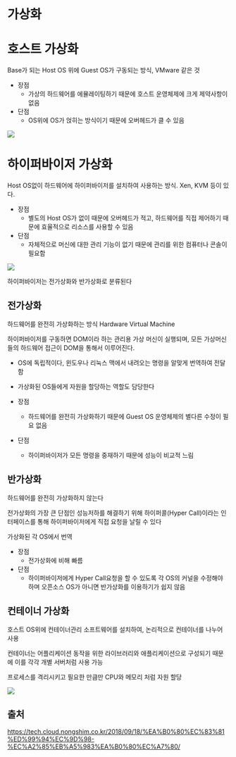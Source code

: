 # 가상화 

# 호스트 가상화
Base가 되는 Host OS 위에 Guest OS가 구동되는 방식, VMware 같은 것

* 장점
    * 가상의 하드웨어를 에뮬레이팅하기 때문에 호스트 운영체제에 크게 제약사항이 없음
* 단점
    * OS위에 OS가 얹히는 방식이기 때문에 오버헤드가 클 수 있음

![](https://tech.cloud.nongshim.co.kr/wp-content/uploads/2018/09/Image0.png)


# 하이퍼바이저 가상화
Host OS없이 하드웨어에 하이퍼바이저를 설치하여 사용하는 방식. Xen, KVM 등이 있다.

* 장점
    * 별도의 Host OS가 없이 때문에 오버헤드가 적고, 하드웨어를 직접 제어하기 때문에 효율적으로 리소스를 사용할 수 있음
* 단점
    * 자체적으로 머신에 대한 관리 기능이 없기 때문에 관리를 위한 컴퓨터나 콘솔이 필요함

![](https://tech.cloud.nongshim.co.kr/wp-content/uploads/2018/09/Image.png)

하이퍼바이저는 전가상화와 반가상화로 분류된다

## 전가상화
하드웨어를 완전히 가상화하는 방식 Hardware Virtual Machine

하이퍼바이저를 구동하면 DOM이라 하는 관리용 가상 머신이 실행되며, 모든 가상머신들의 하드웨어 접근이 DOM을 통해서 이루어진다.

* OS에 독립적이다, 윈도우나 리눅스 맥에서 내려오는 명령을 알맞게 번역하여 전달함
* 가상화된 OS들에게 자원을 할당하는 역할도 담당한다

* 장점
    * 하드웨어를 완전히 가상화하기 때문에 Guest OS 운영체제의 별다른 수정이 필요 없음
* 단점
    * 하이퍼바이저가 모든 명령을 중재하기 때문에 성능이 비교적 느림

## 반가상화
하드웨어를 완전히 가상화하지 않는다

전가상화의 가장 큰 단점인 성능저하를 해결하기 위해 하이퍼콜(Hyper Call)이라는 인터페이스를 통해 하이퍼바이저에게 직접 요청을 날릴 수 있다

가상화된 각 OS에서 번역

* 장점
    * 전가상화에 비해 빠름
* 단점
    * 하이퍼바이저에게 Hyper Call요청을 할 수 있도록 각 OS의 커널을 수정해야 하며 오픈소스 OS가 아니면 반가상화를 이용하기가 쉽지 않음

## 컨테이너 가상화
호스트 OS위에 컨테이너관리 소프트웨어를 설치하여, 논리적으로 컨테이너를 나누어 사용

컨테이너는 어플리케이션 동작을 위한 라이브러리와 애플리케이션으로 구성되기 때문에 이를 각각 개별 서버처럼 사용 가능 

프로세스를 격리시키고 필요한 만큼만 CPU와 메모리 처럼 자원 할당

![](https://tech.cloud.nongshim.co.kr/wp-content/uploads/2018/09/Image2.png)
## 출처
https://tech.cloud.nongshim.co.kr/2018/09/18/%EA%B0%80%EC%83%81%ED%99%94%EC%9D%98-%EC%A2%85%EB%A5%983%EA%B0%80%EC%A7%80/
